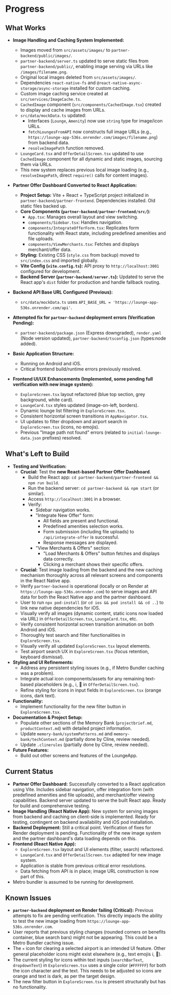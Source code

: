 # Progress

## What Works
- **Image Handling and Caching System Implemented:**
    - Images moved from `src/assets/images/` to `partner-backend/public/images/`.
    - `partner-backend/server.ts` updated to serve static files from `partner-backend/public/`, enabling image serving via URLs like `/images/filename.png`.
    - Original local images deleted from `src/assets/images/`.
    - Dependencies `react-native-fs` and `@react-native-async-storage/async-storage` installed for custom caching.
    - Custom image caching service created at `src/services/ImageCache.ts`.
    - `CachedImage` component (`src/components/CachedImage.tsx`) created to display and cache images from URLs.
    - `src/data/mockData.ts` updated:
        - Interfaces (`Lounge`, `Amenity`) now use `string` type for image/icon URLs.
        - `fetchLoungesFromAPI` now constructs full image URLs (e.g., `https://lounge-app-536s.onrender.com/images/filename.png`) from backend data.
        - `resolveImagePath` function removed.
    - `LoungeCard.tsx` and `OfferDetailScreen.tsx` updated to use `CachedImage` component for all dynamic and static images, sourcing them via URLs.
    - This new system replaces previous local image loading (e.g., `resolveImagePath`, direct `require()` calls for content images).

- **Partner Offer Dashboard Converted to React Application:**
    - **Project Setup:** Vite + React + TypeScript project initialized in `partner-backend/partner-frontend`. Dependencies installed. Old static files backed up.
    - **Core Components (`partner-backend/partner-frontend/src/`):**
        - `App.tsx`: Manages overall layout and view switching.
        - `components/Sidebar.tsx`: Handles navigation.
        - `components/IntegrateOfferForm.tsx`: Replicates form functionality with React state, including predefined amenities and file uploads.
        - `components/ViewMerchants.tsx`: Fetches and displays merchant/offer data.
    - **Styling:** Existing CSS (`style.css` from backup) moved to `src/index.css` and imported globally.
    - **Vite Config (`vite.config.ts`):** API proxy to `http://localhost:3001` configured for development.
    - **Backend Server (`partner-backend/server.ts`):** Updated to serve the React app's `dist` folder for production and handle fallback routing.

- **Backend API Base URL Configured (Previous):**
    - `src/data/mockData.ts` uses `API_BASE_URL = 'https://lounge-app-536s.onrender.com/api'`.

- **Attempted fix for `partner-backend` deployment errors (Verification Pending):**
    - `partner-backend/package.json` (Express downgraded), `render.yaml` (Node version updated), `partner-backend/tsconfig.json` (types:node added).

- **Basic Application Structure:**
    - Running on Android and iOS.
    - Critical frontend build/runtime errors previously resolved.

- **Frontend UI/UX Enhancements (Implemented, some pending full verification with new image system):**
    - `ExploreScreen.tsx` layout refactored (blue top section, grey background, white card).
    - `LoungeCard.tsx` styles updated (image-on-left, borders).
    - Dynamic lounge list filtering in `ExploreScreen.tsx`.
    - Consistent horizontal screen transitions in `AppNavigator.tsx`.
    - UI updates to filter dropdown and airport search in `ExploreScreen.tsx` (icons, no emojis).
    - Previous "Image path not found" errors (related to `initial-lounge-data.json` prefixes) resolved.

## What's Left to Build
- **Testing and Verification:**
    - **Crucial:** Test the **new React-based Partner Offer Dashboard**.
        - Build the React app: `cd partner-backend/partner-frontend && npm run build`.
        - Run the backend server: `cd partner-backend && npm start` (or similar).
        - Access `http://localhost:3001` in a browser.
        - Verify:
            - Sidebar navigation works.
            - "Integrate New Offer" form:
                - All fields are present and functional.
                - Predefined amenities selection works.
                - Form submission (including file uploads) to `/api/integrate-offer` is successful.
                - Response messages are displayed.
            - "View Merchants & Offers" section:
                - "Load Merchants & Offers" button fetches and displays data correctly.
                - Clicking a merchant shows their specific offers.
    - **Crucial:** Test image loading from the backend and the new caching mechanism thoroughly across all relevant screens and components in the React Native app.
    - Verify `partner-backend` is operational (locally or on Render at `https://lounge-app-536s.onrender.com`) to serve images and API data for both the React Native app and the partner dashboard.
    - User to run `npx pod-install` (or `cd ios && pod install && cd ..`) to link new native dependencies for iOS.
    - Visually verify all images (dynamic content, static icons now loaded via URL) in `OfferDetailScreen.tsx`, `LoungeCard.tsx`, etc.
    - Verify consistent horizontal screen transition animation on both Android and iOS.
    - Thoroughly test search and filter functionalities in `ExploreScreen.tsx`.
    - Visually verify all updated `ExploreScreen.tsx` layout elements.
    - Test airport search UX in `ExploreScreen.tsx` (focus retention, keyboard dismissal).
- **Styling and UI Refinements:**
    - Address any persistent styling issues (e.g., if Metro Bundler caching was a problem).
    - Integrate actual icon components/assets for any remaining text-based placeholders (e.g., ℹ️, 🎫 in `OfferDetailScreen.tsx`).
    - Refine styling for icons in input fields in `ExploreScreen.tsx` (orange icons, dark text).
- **Functionality:**
    - Implement functionality for the new filter button in `ExploreScreen.tsx`.
- **Documentation & Project Setup:**
    - Populate other sections of the Memory Bank (`projectbrief.md`, `productContext.md`) with detailed project information.
    - Update `memory-bank/systemPatterns.md` and `memory-bank/techContext.md` (partially done by Cline, review needed).
    - Update `.clinerules` (partially done by Cline, review needed).
- **Future Features:**
    - Build out other screens and features of the LoungeApp.

## Current Status
- **Partner Offer Dashboard:** Successfully converted to a React application using Vite. Includes sidebar navigation, offer integration form (with predefined amenities and file uploads), and merchant/offer viewing capabilities. Backend server updated to serve the built React app. Ready for build and comprehensive testing.
- **Image Handling (React Native App):** New system for serving images from backend and caching on client-side is implemented. Ready for testing, contingent on backend availability and iOS pod installation.
- **Backend Deployment:** Still a critical point. Verification of fixes for Render deployment is pending. Functionality of the new image system and the partner dashboard's data loading depends on this.
- **Frontend (React Native App):**
    - `ExploreScreen.tsx` layout and UI elements (filter, search) refactored.
    - `LoungeCard.tsx` and `OfferDetailScreen.tsx` adapted for new image system.
    - Application is stable from previous critical error resolutions.
    - Data fetching from API is in place; image URL construction is now part of this.
- Metro bundler is assumed to be running for development.

## Known Issues
- **`partner-backend` deployment on Render failing (Critical):** Previous attempts to fix are pending verification. This directly impacts the ability to test the new image loading from `https://lounge-app-536s.onrender.com`.
- User reports that previous styling changes (rounded corners on benefits container, blue search bars) might not be appearing. This could be a Metro Bundler caching issue.
- The `✕` icon for clearing a selected airport is an intended UI feature. Other general placeholder icons might exist elsewhere (e.g., text emojis ℹ️, 🎫).
- The current styling for icons within text inputs (`searchBarText`, `dropdownText`) in `ExploreScreen.tsx` uses a single color (`#FFFFFF`) for both the icon character and the text. This needs to be adjusted so icons are orange and text is dark, as per the target design.
- The new filter button in `ExploreScreen.tsx` is present structurally but has no functionality.
